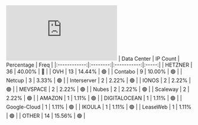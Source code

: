 ![Diagramm](https://github.com/obajay/StateSync-snapshots/blob/main/Projects/Planq/1/README.md)
| Data Center | IP Count | Percentage | Freq |
|:------------:|:--------:|:-----------:|:-----:|
| HETZNER | 36 | 40.00% | 🔴 |
| OVH | 13 | 14.44% | 🟢 |
| Contabo | 9 | 10.00% | 🟢 |
| Netcup | 3 | 3.33% | 🟢 |
| Interserver | 2 | 2.22% | 🟢 |
| IONOS | 2 | 2.22% | 🟢 |
| MEVSPACE | 2 | 2.22% | 🟢 |
| Nubes | 2 | 2.22% | 🟢 |
| Scaleway | 2 | 2.22% | 🟢 |
| AMAZON | 1 | 1.11% | 🟢 |
| DIGITALOCEAN | 1 | 1.11% | 🟢 |
| Google-Cloud | 1 | 1.11% | 🟢 |
| IKOULA | 1 | 1.11% | 🟢 |
| LeaseWeb | 1 | 1.11% | 🟢 |
| OTHER | 14 | 15.56% | 🟢 |